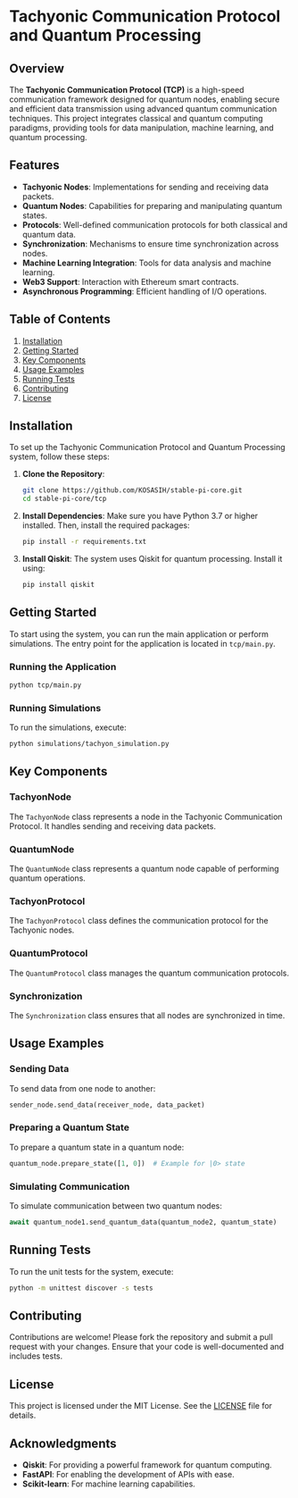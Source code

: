 # Tachyonic Communication Protocol and Quantum Processing

## Overview

The **Tachyonic Communication Protocol (TCP)** is a high-speed communication framework designed for quantum nodes, enabling secure and efficient data transmission using advanced quantum communication techniques. This project integrates classical and quantum computing paradigms, providing tools for data manipulation, machine learning, and quantum processing.

## Features

- **Tachyonic Nodes**: Implementations for sending and receiving data packets.
- **Quantum Nodes**: Capabilities for preparing and manipulating quantum states.
- **Protocols**: Well-defined communication protocols for both classical and quantum data.
- **Synchronization**: Mechanisms to ensure time synchronization across nodes.
- **Machine Learning Integration**: Tools for data analysis and machine learning.
- **Web3 Support**: Interaction with Ethereum smart contracts.
- **Asynchronous Programming**: Efficient handling of I/O operations.

## Table of Contents

1. [Installation](#installation)
2. [Getting Started](#getting-started)
3. [Key Components](#key-components)
4. [Usage Examples](#usage-examples)
5. [Running Tests](#running-tests)
6. [Contributing](#contributing)
7. [License](#license)

## Installation

To set up the Tachyonic Communication Protocol and Quantum Processing system, follow these steps:

1. **Clone the Repository**:
   ```bash
   git clone https://github.com/KOSASIH/stable-pi-core.git
   cd stable-pi-core/tcp
   ```

2. **Install Dependencies**:
   Make sure you have Python 3.7 or higher installed. Then, install the required packages:
   ```bash
   pip install -r requirements.txt
   ```

3. **Install Qiskit**:
   The system uses Qiskit for quantum processing. Install it using:
   ```bash
   pip install qiskit
   ```

## Getting Started

To start using the system, you can run the main application or perform simulations. The entry point for the application is located in `tcp/main.py`.

### Running the Application
```bash
python tcp/main.py
```

### Running Simulations
To run the simulations, execute:
```bash
python simulations/tachyon_simulation.py
```

## Key Components

### TachyonNode
The `TachyonNode` class represents a node in the Tachyonic Communication Protocol. It handles sending and receiving data packets.

### QuantumNode
The `QuantumNode` class represents a quantum node capable of performing quantum operations.

### TachyonProtocol
The `TachyonProtocol` class defines the communication protocol for the Tachyonic nodes.

### QuantumProtocol
The `QuantumProtocol` class manages the quantum communication protocols.

### Synchronization
The `Synchronization` class ensures that all nodes are synchronized in time.

## Usage Examples

### Sending Data
To send data from one node to another:
```python
sender_node.send_data(receiver_node, data_packet)
```

### Preparing a Quantum State
To prepare a quantum state in a quantum node:
```python
quantum_node.prepare_state([1, 0])  # Example for |0> state
```

### Simulating Communication
To simulate communication between two quantum nodes:
```python
await quantum_node1.send_quantum_data(quantum_node2, quantum_state)
```

## Running Tests

To run the unit tests for the system, execute:
```bash
python -m unittest discover -s tests
```

## Contributing

Contributions are welcome! Please fork the repository and submit a pull request with your changes. Ensure that your code is well-documented and includes tests.

## License

This project is licensed under the MIT License. See the [LICENSE](LICENSE) file for details.

## Acknowledgments

- **Qiskit**: For providing a powerful framework for quantum computing.
- **FastAPI**: For enabling the development of APIs with ease.
- **Scikit-learn**: For machine learning capabilities.
